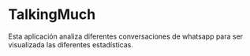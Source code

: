 # TalkingMuch
Esta aplicación analiza diferentes conversaciones de whatsapp para ser visualizada las diferentes estadísticas.
